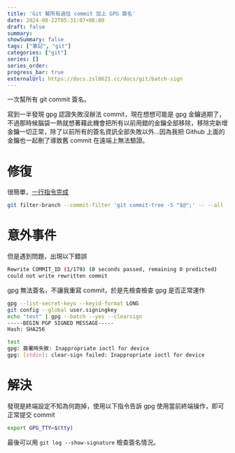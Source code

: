 ```yaml
---
title: 'Git 幫所有過往 commit 加上 GPG 簽名'
date: 2024-08-22T05:31:07+08:00
draft: false
summary: 
showSummary: false
tags: ["筆記", "git"]
categories: ["git"]
series: []
series_order: 
progress_bar: true
externalUrl: https://docs.zsl0621.cc/docs/git/batch-sign
---
```

 
一次幫所有 git commit 簽名。

寫到一半發現 gpg 認證失敗沒辦法 commit，現在想想可能是 gpg 金鑰過期了，不過那時候腦袋一熱就想著藉此機會把所有以前用錯的金鑰全部移除，移除完新增金鑰一切正常，除了以前所有的簽名資訊全部失敗以外...因為我把 Github 上面的金鑰也一起刪了導致舊 commit 在遠端上無法驗證。

# 修復

很簡單，[一行指令完成](https://stackoverflow.com/questions/41882919/is-there-a-way-to-gpg-sign-all-previous-commits)

```sh
git filter-branch --commit-filter 'git commit-tree -S "$@";' -- --all
```

# 意外事件

但是遇到問題，出現以下錯誤

```sh
Rewrite COMMIT_ID (1/179) (0 seconds passed, remaining 0 predicted)    error: gpg failed to sign the data
could not write rewritten commit
```

gpg 無法簽名，不讓我重寫 commit，於是先檢查檢查 gpg 是否正常運作

```sh
gpg --list-secret-keys --keyid-format LONG
git config --global user.signingkey
echo "test" | gpg --batch --yes --clearsign
-----BEGIN PGP SIGNED MESSAGE-----
Hash: SHA256

test
gpg: 簽署時失敗: Inappropriate ioctl for device
gpg: [stdin]: clear-sign failed: Inappropriate ioctl for device
```

# 解決

發現是終端設定不知為何跑掉，使用以下指令告訴 gpg 使用當前終端操作，即可正常提交 commit

```sh
export GPG_TTY=$(tty)
```

最後可以用 `git log --show-signature` 檢查簽名情況。
